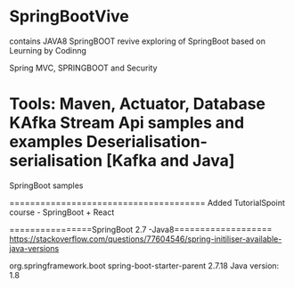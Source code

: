 # SpringBootVive 
contains JAVA8 SpringBOOT
revive exploring of SpringBoot based on Leurning by Codinng

Spring MVC, SPRINGBOOT and Security

Tools: Maven, Actuator, Database
KAfka
Stream Api
samples and examples
Deserialisation-serialisation [Kafka and Java]
======================================

SpringBoot samples

======================================
Added TutorialSpoint course  - SpringBoot + React



================SpringBoot 2.7 -Java8===================
https://stackoverflow.com/questions/77604546/spring-initiliser-available-java-versions

<parent>
    <groupId>org.springframework.boot</groupId>
    <artifactId>spring-boot-starter-parent</artifactId>
    <version>2.7.18</version>
    <relativePath/>
</parent>
Java version:
<properties>
    <java.version>1.8</java.version>
</properties>
